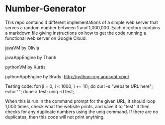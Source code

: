 # Number-Generator
This repo contains 4 different implementations of a simple web server that serves a random number between 1 and 1,000,000. Each directory contains a markdown file giving instructions on how to get the code running a functional web server on Google Cloud.

javaVM by Olivia

javaAppEngine by Thanh

pythonVM by Kurtis

pythonAppEngine by Brady: http://python-rng.appspot.com/

Testing code: for((i = 0; i < 1000; i += 1)); do curl -s "website URL here"; echo ""; done > test; uniq -d test; 

When this is run in the command prompt for the given URL, it should loop 1,000 times, check what the website prints, and save it to "test"
it then checks for any duplicate numbers using the uniq command. If there are no duplicates, then this code will not print anything.
